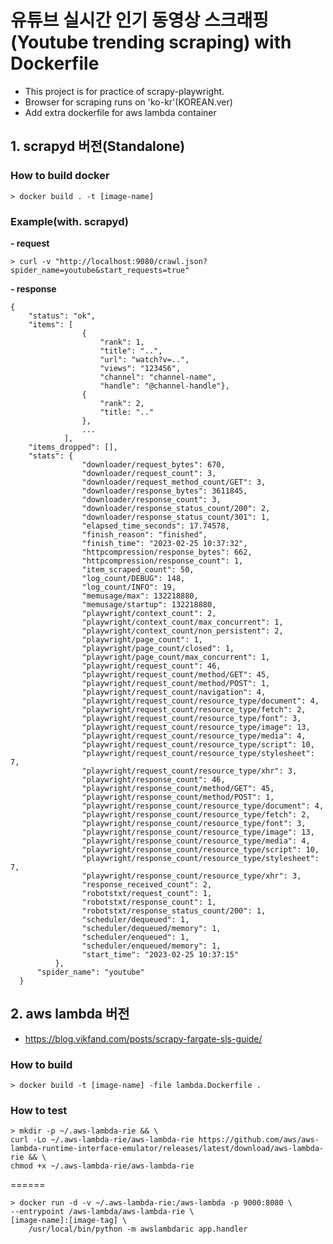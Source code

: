 # 유튜브 실시간 인기 동영상 스크래핑(Youtube trending scraping) with Dockerfile


* This project is for practice of scrapy-playwright.
* Browser for scraping runs on 'ko-kr'(KOREAN.ver)
* Add extra dockerfile for aws lambda container 


## 1. scrapyd 버전(Standalone)
### How to build docker


    > docker build . -t [image-name]

### Example(with. scrapyd)

**- request**

    > curl -v "http://localhost:9080/crawl.json?spider_name=youtube&start_requests=true"

**- response**

    {
        "status": "ok",
        "items": [
                    {
                        "rank": 1,
                        "title": "..",
                        "url": "watch?v=..",
                        "views": "123456", 
                        "channel": "channel-name", 
                        "handle": "@channel-handle"}, 
                    {
                        "rank": 2,
                        "title: ".."
                    },
                    ...
                ], 
        "items_dropped": [], 
        "stats": {
                    "downloader/request_bytes": 670,
                    "downloader/request_count": 3,
                    "downloader/request_method_count/GET": 3,
                    "downloader/response_bytes": 3611845,
                    "downloader/response_count": 3,
                    "downloader/response_status_count/200": 2,
                    "downloader/response_status_count/301": 1,
                    "elapsed_time_seconds": 17.74578,
                    "finish_reason": "finished",
                    "finish_time": "2023-02-25 10:37:32",
                    "httpcompression/response_bytes": 662,
                    "httpcompression/response_count": 1, 
                    "item_scraped_count": 50, 
                    "log_count/DEBUG": 148, 
                    "log_count/INFO": 19, 
                    "memusage/max": 132218880, 
                    "memusage/startup": 132218880, 
                    "playwright/context_count": 2,      
                    "playwright/context_count/max_concurrent": 1, 
                    "playwright/context_count/non_persistent": 2, 
                    "playwright/page_count": 1, 
                    "playwright/page_count/closed": 1, 
                    "playwright/page_count/max_concurrent": 1, 
                    "playwright/request_count": 46, 
                    "playwright/request_count/method/GET": 45, 
                    "playwright/request_count/method/POST": 1, 
                    "playwright/request_count/navigation": 4, 
                    "playwright/request_count/resource_type/document": 4, 
                    "playwright/request_count/resource_type/fetch": 2, 
                    "playwright/request_count/resource_type/font": 3, 
                    "playwright/request_count/resource_type/image": 13, 
                    "playwright/request_count/resource_type/media": 4, 
                    "playwright/request_count/resource_type/script": 10, 
                    "playwright/request_count/resource_type/stylesheet": 7, 
                    "playwright/request_count/resource_type/xhr": 3, 
                    "playwright/response_count": 46, 
                    "playwright/response_count/method/GET": 45, 
                    "playwright/response_count/method/POST": 1, 
                    "playwright/response_count/resource_type/document": 4, 
                    "playwright/response_count/resource_type/fetch": 2, 
                    "playwright/response_count/resource_type/font": 3, 
                    "playwright/response_count/resource_type/image": 13, 
                    "playwright/response_count/resource_type/media": 4, 
                    "playwright/response_count/resource_type/script": 10, 
                    "playwright/response_count/resource_type/stylesheet": 7, 
                    "playwright/response_count/resource_type/xhr": 3, 
                    "response_received_count": 2, 
                    "robotstxt/request_count": 1, 
                    "robotstxt/response_count": 1, 
                    "robotstxt/response_status_count/200": 1,
                    "scheduler/dequeued": 1, 
                    "scheduler/dequeued/memory": 1, 
                    "scheduler/enqueued": 1, 
                    "scheduler/enqueued/memory": 1, 
                    "start_time": "2023-02-25 10:37:15"
              }, 
          "spider_name": "youtube"
      }

## 2. aws lambda 버전
 - https://blog.vikfand.com/posts/scrapy-fargate-sls-guide/
### How to build
    > docker build -t [image-name] -file lambda.Dockerfile .

### How to test
    > mkdir -p ~/.aws-lambda-rie && \
    curl -Lo ~/.aws-lambda-rie/aws-lambda-rie https://github.com/aws/aws-lambda-runtime-interface-emulator/releases/latest/download/aws-lambda-rie && \
    chmod +x ~/.aws-lambda-rie/aws-lambda-rie
======

    > docker run -d -v ~/.aws-lambda-rie:/aws-lambda -p 9000:8080 \
    --entrypoint /aws-lambda/aws-lambda-rie \
    [image-name]:[image-tag] \
        /usr/local/bin/python -m awslambdaric app.handler


